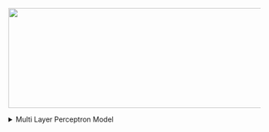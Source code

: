 <p align="center">
  <img width="600" height="200" src="https://github.com/MuizM/MuizM/blob/main/MUIZ%20MURAD%20(1).png">
</p>

<details>
<summary>Multi Layer Perceptron Model</summary>
[embed]https://github.com/MuizM/MuizM/blob/main/Machine_Learning_Report_One.pdf/file.pdf [/embed]
</details>
